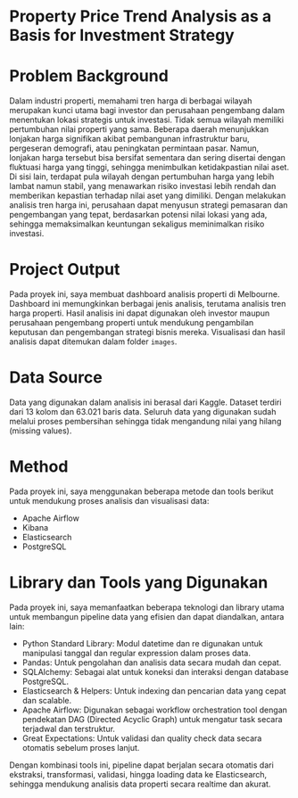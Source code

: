 # Property Price Trend Analysis as a Basis for Investment Strategy

# Problem Background
Dalam industri properti, memahami tren harga di berbagai wilayah merupakan kunci utama bagi investor dan perusahaan pengembang dalam menentukan lokasi strategis untuk investasi. Tidak semua wilayah memiliki pertumbuhan nilai properti yang sama. Beberapa daerah menunjukkan lonjakan harga signifikan akibat pembangunan infrastruktur baru, pergeseran demografi, atau peningkatan permintaan pasar.
Namun, lonjakan harga tersebut bisa bersifat sementara dan sering disertai dengan fluktuasi harga yang tinggi, sehingga menimbulkan ketidakpastian nilai aset. Di sisi lain, terdapat pula wilayah dengan pertumbuhan harga yang lebih lambat namun stabil, yang menawarkan risiko investasi lebih rendah dan memberikan kepastian terhadap nilai aset yang dimiliki.
Dengan melakukan analisis tren harga ini, perusahaan dapat menyusun strategi pemasaran dan pengembangan yang tepat, berdasarkan potensi nilai lokasi yang ada, sehingga memaksimalkan keuntungan sekaligus meminimalkan risiko investasi.

# Project Output
Pada proyek ini, saya membuat dashboard analisis properti di Melbourne. Dashboard ini memungkinkan berbagai jenis analisis, terutama analisis tren harga properti. Hasil analisis ini dapat digunakan oleh investor maupun perusahaan pengembang properti untuk mendukung pengambilan keputusan dan pengembangan strategi bisnis mereka. Visualisasi dan hasil analisis dapat ditemukan dalam folder `images`.

# Data Source
Data yang digunakan dalam analisis ini berasal dari Kaggle. Dataset terdiri dari 13 kolom dan 63.021 baris data. Seluruh data yang digunakan sudah melalui proses pembersihan sehingga tidak mengandung nilai yang hilang (missing values).

# Method
Pada proyek ini, saya menggunakan beberapa metode dan tools berikut untuk mendukung proses analisis dan visualisasi data:
* Apache Airflow
* Kibana
* Elasticsearch
* PostgreSQL

# Library dan Tools yang Digunakan
Pada proyek ini, saya memanfaatkan beberapa teknologi dan library utama untuk membangun pipeline data yang efisien dan dapat diandalkan, antara lain:
* Python Standard Library: Modul datetime dan re digunakan untuk manipulasi tanggal dan regular expression dalam proses data.
* Pandas: Untuk pengolahan dan analisis data secara mudah dan cepat.
* SQLAlchemy: Sebagai alat untuk koneksi dan interaksi dengan database PostgreSQL.
* Elasticsearch & Helpers: Untuk indexing dan pencarian data yang cepat dan scalable.
* Apache Airflow: Digunakan sebagai workflow orchestration tool dengan pendekatan DAG (Directed Acyclic Graph) untuk mengatur task secara terjadwal dan terstruktur.
* Great Expectations: Untuk validasi dan quality check data secara otomatis sebelum proses lanjut.

Dengan kombinasi tools ini, pipeline dapat berjalan secara otomatis dari ekstraksi, transformasi, validasi, hingga loading data ke Elasticsearch, sehingga mendukung analisis data properti secara realtime dan akurat.
